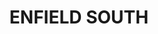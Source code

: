 ---
lastmod: '2025-04-06T06:05:20+00:00'
latitude: -33.898793
layout: suburb
longitude: 151.102087
postcode: '2133'
state: NSW
title: ENFIELD SOUTH
url: /nsw/enfield-south/
---